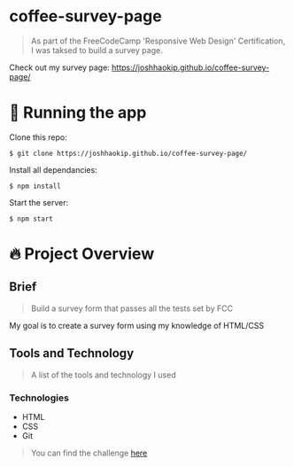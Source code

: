 # coffee-survey-page

> As part of the FreeCodeCamp 'Responsive Web Design' Certification, I was taksed to build a survey page.


Check out my survey page: https://joshhaokip.github.io/coffee-survey-page/

## 


# :running: Running the app

Clone this repo:

```
$ git clone https://joshhaokip.github.io/coffee-survey-page/
```

Install all dependancies:

```
$ npm install
```

Start the server:

```
$ npm start
```

# :fire: Project Overview

## Brief

> Build a survey form that passes all the tests set by FCC

My goal is to create a survey form using my knowledge of HTML/CSS

## Tools and Technology

> A list of the tools and technology I used

### Technologies

- HTML
- CSS
- Git


> You can find the challenge [here](https://www.freecodecamp.org/learn/responsive-web-design/responsive-web-design-projects/build-a-survey-form)
















